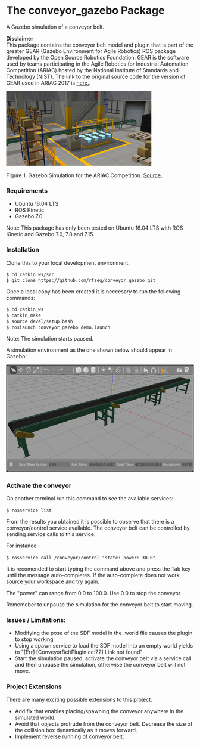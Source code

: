 # The conveyor_gazebo Package

A Gazebo simulation of a conveyor belt.  

**Disclaimer**  
This package contains the conveyor belt model and plugin that is part of the 
greater GEAR (Gazebo Environment for Agile Robotics) ROS package developed by the Open Source Robotics Foundation. GEAR is the software used by teams participating in the Agile Robotics for Industrial Automation Competition (ARIAC) hosted by the National Institute of Standards and Technology (NIST).
The link to the original source code for the version of GEAR used in ARIAC 2017 is [here.](https://bitbucket.org/osrf/ariac/commits/branch/ariac_2017).

![](docs/imgs/ariac_env.jpg)

Figure 1. Gazebo Simulation for the ARIAC Competition. [Source.](http://gazebosim.org/ariac)

### Requirements

+ Ubuntu 16.04 LTS
+ ROS Kinetic
+ Gazebo 7.0

Note: This package has only been tested on Ubuntu 16.04 LTS with ROS Kinetic and Gazebo 7.0, 7.8 and 7.15.

### Installation

Clone this to your local development environment:
```
$ cd catkin_ws/src
$ git clone https://github.com/rfzeg/conveyor_gazebo.git
```

Once a local copy has been created it is neccesary to run the following commands:
```
$ cd catkin_ws
$ catkin_make
$ source devel/setup.bash
$ roslaunch conveyor_gazebo demo.launch
```

Note: The simulation starts paused.

A simulation environment as the one shown below should appear in Gazebo:

![](docs/imgs/conveyor_isolated.png)

### Activate the conveyor

On another terminal run this command to see the available services:

`$ rosservice list`

From the results you obtained it is possible to observe that there is a conveyor/control service available.
The conveyor belt can be controlled by sending service calls to this service.

For instance:

`$ rosservice call /conveyor/control "state: power: 30.0"`

It is recomended to start typing the command above and press the Tab key until the message auto-completes.  If the auto-complete does not work, source your workspace and try again.

The "power" can range from 0.0 to 100.0. Use 0.0 to stop the conveyor

Rememeber to unpause the simulation for the conveyor belt to start moving.

### Issues / Limitations:
+ Modifying the pose of the SDF model in the .world file causes the plugin to stop working
+ Using a spawn service to load the SDF model into an empty world yields to "[Err] [ConveyorBeltPlugin.cc:72] Link not found"
+ Start the simulation paused, activate the conveyor belt via a service call and then unpause the simulation, otherwise the conveyor belt will not move.  

### Project Extensions
There are many exciting possible extensions to this project:
+ Add fix that enables placing/spawning the conveyor anywhere in the simulated world. 
+ Avoid that objects protrude from the conveyor belt. Decrease the size of the collision box dynamically as it moves forward.
+ Implement reverse running of conveyor belt.

